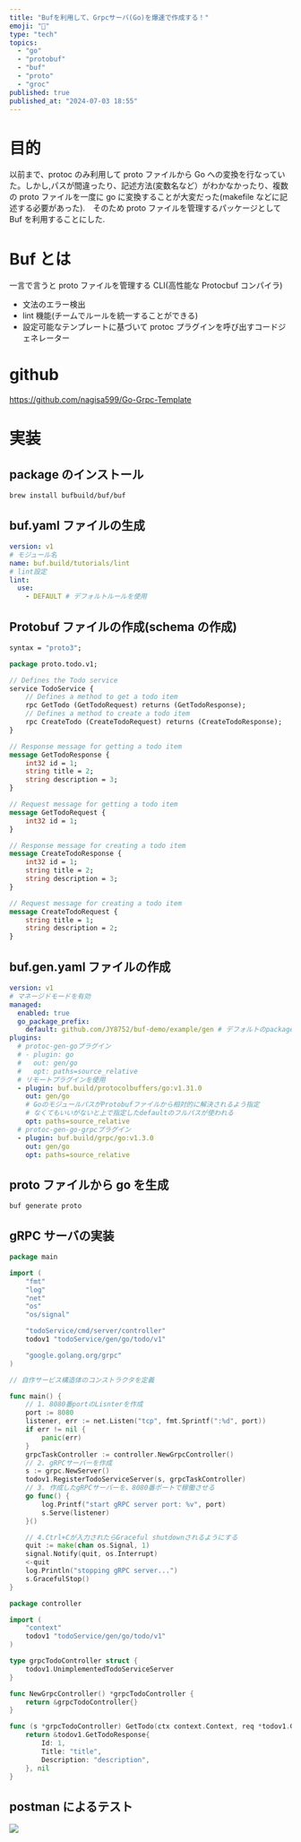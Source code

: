 ```yaml
---
title: "Bufを利用して、Grpcサーバ(Go)を爆速で作成する！"
emoji: "📑"
type: "tech"
topics:
  - "go"
  - "protobuf"
  - "buf"
  - "proto"
  - "groc"
published: true
published_at: "2024-07-03 18:55"
---
```


# 目的

以前まで、protoc のみ利用して proto ファイルから Go への変換を行なっていた。しかし,パスが間違ったり、記述方法(変数名など）がわかなかったり、複数の proto ファイルを一度に go に変換することが大変だった(makefile などに記述する必要があった).　そのため proto ファイルを管理するパッケージとして Buf を利用することにした.

# Buf とは

一言で言うと
proto ファイルを管理する CLI(高性能な Protocbuf コンパイラ)

- 文法のエラー検出
- lint 機能(チームでルールを統一することができる)
- 設定可能なテンプレートに基づいて protoc プラグインを呼び出すコードジェネレーター

# github

https://github.com/nagisa599/Go-Grpc-Template

# 実装

## package のインストール

```
brew install bufbuild/buf/buf
```

## buf.yaml ファイルの生成

```yaml:buf.yaml
version: v1
# モジュール名
name: buf.build/tutorials/lint
# lint設定
lint:
  use:
    - DEFAULT # デフォルトルールを使用
```

## Protobuf ファイルの作成(schema の作成)

```Protobuf:todo.proto
syntax = "proto3";

package proto.todo.v1;

// Defines the Todo service
service TodoService {
    // Defines a method to get a todo item
    rpc GetTodo (GetTodoRequest) returns (GetTodoResponse);
    // Defines a method to create a todo item
    rpc CreateTodo (CreateTodoRequest) returns (CreateTodoResponse);
}

// Response message for getting a todo item
message GetTodoResponse {
    int32 id = 1;
    string title = 2;
    string description = 3;
}

// Request message for getting a todo item
message GetTodoRequest {
    int32 id = 1;
}

// Response message for creating a todo item
message CreateTodoResponse {
    int32 id = 1;
    string title = 2;
    string description = 3;
}

// Request message for creating a todo item
message CreateTodoRequest {
    string title = 1;
    string description = 2;
}
```

## buf.gen.yaml ファイルの作成

```yaml:buf.gen.yaml
version: v1
# マネージドモードを有効
managed:
  enabled: true
  go_package_prefix:
    default: github.com/JY8752/buf-demo/example/gen # デフォルトのpackage名を指定。これは必須
plugins:
  # protoc-gen-goプラグイン
  # - plugin: go
  #   out: gen/go
  #   opt: paths=source_relative
  # リモートプラグインを使用
  - plugin: buf.build/protocolbuffers/go:v1.31.0
    out: gen/go
    # GoのモジュールパスがProtobufファイルから相対的に解決されるよう指定
    # なくてもいいがないと上で指定したdefaultのフルパスが使われる
    opt: paths=source_relative
  # protoc-gen-go-grpcプラグイン
  - plugin: buf.build/grpc/go:v1.3.0
    out: gen/go
    opt: paths=source_relative
```

## proto ファイルから go を生成

```
buf generate proto
```

## gRPC サーバの実装

```go:main.go
package main

import (
	"fmt"
	"log"
	"net"
	"os"
	"os/signal"

	"todoService/cmd/server/controller"
	todov1 "todoService/gen/go/todo/v1"

	"google.golang.org/grpc"
)

// 自作サービス構造体のコンストラクタを定義

func main() {
	// 1. 8080番portのLisnterを作成
	port := 8080
	listener, err := net.Listen("tcp", fmt.Sprintf(":%d", port))
	if err != nil {
		panic(err)
	}
	grpcTaskController := controller.NewGrpcController()
	// 2. gRPCサーバーを作成
	s := grpc.NewServer()
	todov1.RegisterTodoServiceServer(s, grpcTaskController)
	// 3. 作成したgRPCサーバーを、8080番ポートで稼働させる
	go func() {
		log.Printf("start gRPC server port: %v", port)
		s.Serve(listener)
	}()

	// 4.Ctrl+Cが入力されたらGraceful shutdownされるようにする
	quit := make(chan os.Signal, 1)
	signal.Notify(quit, os.Interrupt)
	<-quit
	log.Println("stopping gRPC server...")
	s.GracefulStop()
}
```

```go:todo_controller.go
package controller

import (
	"context"
	todov1 "todoService/gen/go/todo/v1"
)

type grpcTodoController struct {
	todov1.UnimplementedTodoServiceServer
}

func NewGrpcController() *grpcTodoController {
	return &grpcTodoController{}
}

func (s *grpcTodoController) GetTodo(ctx context.Context, req *todov1.GetTodoRequest) (*todov1.GetTodoResponse, error) {
	return &todov1.GetTodoResponse{
		Id: 1,
		Title: "title",
		Description: "description",
	}, nil
}
```

## postman によるテスト

![](https://storage.googleapis.com/zenn-user-upload/1642365e2dae-20240703.png)

